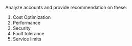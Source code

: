 
Analyze accounts and provide recommendation on these:
1. Cost Optimization
2. Performance
3. Security
4. Fault tolerance
5. Service limits